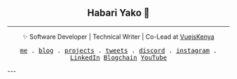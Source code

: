 <div align="center">
  <h2>Habari Yako 👋</h2>
  </div>

---
<div align="center">
  
✨ Software Developer | Technical Writer | Co-Lead at [VuejsKenya](https://twitter.com/kenyavue)
  
 </div>

<p align="center">
  <samp>
    <a href="https://johnphilip.dev">me</a> .
    <a href="https://johnphilip.dev/blog">blog</a> .
    <a href="https://github.com/dxphilo">projects</a> .
    <a href="https://www.twitter.com/amjohnphilip">tweets</a> .
    <a href="https://discordapp.com/users/Johnphilip#5036">discord</a> .
    <a href="https://instagram.com/amjohnphilip">instagram</a> .
    <a href="https://www.linkedin.com/in/amjohnphilip">LinkedIn</a>
    <a href="https://blogchain.app/id/john">Blogchain</a>
    <a href="https://www.youtube.com/channel/UCNCzNrpq0fHxFqQYCmbwAcA">YouTube</a>
  </samp>
</p>
---
